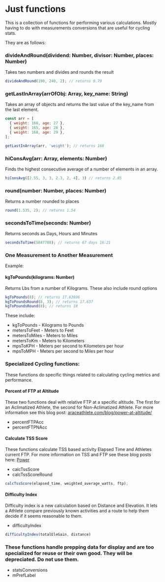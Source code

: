 # Just functions

This is a collection of functions for performing various calculations. Mostly having to do with measurements conversions that are useful for cycling stats.

They are as follows:

### divideAndRound(dividend: Number, divisor: Number, places: Number)
Takes two numbers and divides and rounds the result
```js
divideAndRound(190, 240, 2); // returns 0.79
```

### getLastInArray(arrOfObj: Array, key_name: String)
Takes an array of objects and returns the last value of the key_name from the last element.
```js
const arr = [
  { weight: 160, age: 27 },
  { weight: 165, age: 28 },
  { weight: 168, age: 29 },
];

getLastInArray(arr, 'weight'); // returns 168
```
### hiConsAvg(arr: Array, elements: Number)
Finds the highest consecutive average of a number of elements in an array.
```js
hiConsAvg([2.55, 3, 3, 2.3, 2, 4], 3) // returns 2.85
```

### round(number: Number, places: Number)
Returns a number rounded to places
```js
round(1.535, 2); // returns 1.54
```

### secondsToTime(seconds: Number)
Returns seconds as Days, Hours and Minutes
```js
secondsToTime(5847708); // returns 67 days 16:21
```




### One Measurement to Another Measurement

Example:
#### kgToPounds(kilograms: Number)
Returns Lbs from a number of Kilograms. These also include round options
```js
kgToPounds(8); // returns 17.63696
kgToPoundsRound(8, 3); // returns 17.637
kgToPoundsRound(8); // returns 18
```

These include:
* kgToPounds - Kilograms to Pounds
* metersToFeet - Meters to Feet
* metersToMiles - Meters to Miles
* metersToKm - Meters to Kilometers
* mpsToKPH - Meters per second to Kilometers per hour
* mpsToMPH - Meters per second to Miles per hour


### Specialized Cycling functions:
These functions do specific things related to calculating cycling metrics and performance.

#### Percent of FTP at Altitude
These two functions deal with relative FTP at a specific altitude. The first for an Aclimatized Athlete, the second for Non-Aclimatized Athlete. For more information see this blog post: [araceathlete.com/blog/power-at-altitude/](https://www.araceathlete.com/blog/power-at-altitude/)

* percentFTPAcc
* percentFTPNAcc

#### Calculate TSS Score
These functions calculate TSS based activity Elapsed Time and Athletes current FTP. For more information on TSS and FTP see these blog posts here: [Power](https://www.araceathlete.com/blog/tag?power)

* calcTssScore
* calcTssScoreRound
```js
calcTssScore(elapsed_time, weighted_average_watts, ftp);
```

#### Difficulty Index
Difficulty index is a new calculation based on Distance and Elevation. It lets a Athlete compare previously known activities and a route to help them decide if it seems reasonable to them.

* difficultyIndex
```js
difficultyIndex(totalEleGain, distance)
```

### These functions handle prepping data for display and are too specialized for reuse or their own good. They will be depreciated. Do not use them.

* statsConversions
* mPrefLabel

